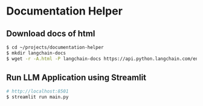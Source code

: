 # Documentation Helper

## Download docs of html
```bash
$ cd ~/projects/documentation-helper
$ mkdir langchain-docs
$ wget -r -A.html -P langchain-docs https://api.python.langchain.com/en/latest
```

## Run LLM Application using Streamlit
```bash
# http://localhost:8501 
$ streamlit run main.py
```